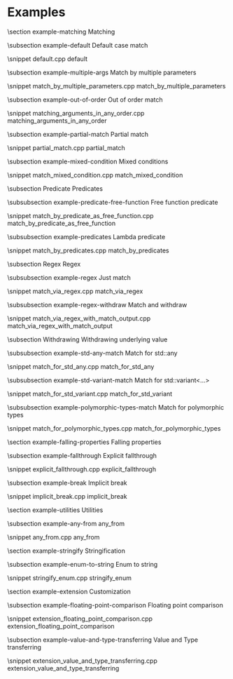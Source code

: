Examples
========

\section example-matching Matching

\subsection example-default Default case match

\snippet default.cpp default

\subsection example-multiple-args Match by multiple parameters

\snippet match_by_multiple_parameters.cpp match_by_multiple_parameters

\subsection example-out-of-order Out of order match

\snippet matching_arguments_in_any_order.cpp matching_arguments_in_any_order

\subsection example-partial-match Partial match

\snippet partial_match.cpp partial_match

\subsection example-mixed-condition Mixed conditions

\snippet match_mixed_condition.cpp match_mixed_condition

\subsection Predicate Predicates

\subsubsection example-predicate-free-function Free function predicate

\snippet match_by_predicate_as_free_function.cpp match_by_predicate_as_free_function

\subsubsection example-predicates Lambda predicate

\snippet match_by_predicates.cpp match_by_predicates

\subsection Regex Regex

\subsubsection example-regex Just match

\snippet match_via_regex.cpp match_via_regex

\subsubsection example-regex-withdraw Match and withdraw

\snippet match_via_regex_with_match_output.cpp match_via_regex_with_match_output

\subsection Withdrawing Withdrawing underlying value

\subsubsection example-std-any-match Match for std::any

\snippet match_for_std_any.cpp match_for_std_any

\subsubsection example-std-variant-match Match for std::variant<...>

\snippet match_for_std_variant.cpp match_for_std_variant

\subsubsection example-polymorphic-types-match Match for polymorphic types

\snippet match_for_polymorphic_types.cpp match_for_polymorphic_types

\section example-falling-properties Falling properties

\subsection example-fallthrough Explicit fallthrough

\snippet explicit_fallthrough.cpp explicit_fallthrough

\subsection example-break Implicit break

\snippet implicit_break.cpp implicit_break

\section example-utilities Utilities

\subsection example-any-from any_from

\snippet any_from.cpp any_from

\section example-stringify Stringification

\subsection example-enum-to-string Enum to string

\snippet stringify_enum.cpp stringify_enum

\section example-extension Customization

\subsection example-floating-point-comparison Floating point comparison

\snippet extension_floating_point_comparison.cpp extension_floating_point_comparison

\subsection example-value-and-type-transferring Value and Type transferring

\snippet extension_value_and_type_transferring.cpp extension_value_and_type_transferring

